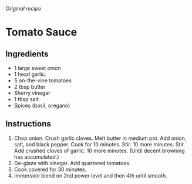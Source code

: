 *Original recipe*

# Tomato Sauce

## Ingredients
 - 1 large sweet onion
 - 1 head garlic.
 - 5 on-the-vine tomatoes
 - 2 tbsp butter
 - Sherry vinegar
 - 1 tbsp salt
 - Spices (basil, oregano)

## Instructions

 1. Chop onion. Crush garlic cloves. Melt butter in medium pot. Add onion, salt, and black pepper. Cook for 10 minutes. Stir. 10 more minutes. Stir. Add crushed cloves of garlic. 10 more minutes. (Until decent browning has accumulated.)
 2. De-glaze with vinegar. Add quartered tomatoes.
 3. Cook covered for 30 minutes.
 4. Immersion blend on 2nd power level and then 4th until smooth.

